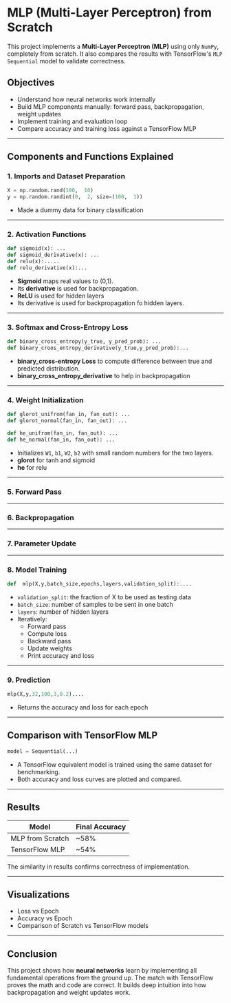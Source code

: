 
# MLP (Multi-Layer Perceptron) from Scratch

This project implements a **Multi-Layer Perceptron (MLP)** using only `NumPy`, completely from scratch. It also compares the results with TensorFlow's  `MLP Sequential` model to validate correctness.

## Objectives

- Understand how neural networks work internally
- Build MLP components manually: forward pass, backpropagation, weight updates
- Implement training and evaluation loop
- Compare accuracy and training loss against a TensorFlow MLP

---

## Components and Functions Explained

### 1. **Imports and Dataset Preparation**

```python
X = np.random.rand(100,  10)
y = np.random.randint(0,  2, size=(100,  1))
```

- Made a dummy data for binary classification

---

### 2. **Activation Functions**

```python
def sigmoid(x): ...
def sigmoid_derivative(x): ...
def relu(x):.....
def relu_derivative(x):...
```

- **Sigmoid** maps real values to (0,1).
- Its **derivative** is used for backpropagation.
- **ReLU** is used for hidden layers
- Its derivative is used for backpropagation fo hidden layers.

---

### 3. **Softmax and Cross-Entropy Loss**

```python
def binary_cross_entropy(y_true, y_pred_prob): ...
def binary_croos_entropy_derivative(y_true,y_pred_prob):...
```

- **binary_cross-entropy Loss** to compute difference between true and predicted distribution.
- **binary_cross_entropy_derivative** to help in backpropagation

---

### 4. **Weight Initialization**

```python
def glorot_unifrom(fan_in, fan_out): ...
def glorot_normal(fan_in, fan_out): ...

def he_unifrom(fan_in, fan_out): ...
def he_normal(fan_in, fan_out): ...
```

- Initializes `W1`, `b1`, `W2`, `b2` with small random numbers for the two layers.
- **glorot** for tanh and sigmoid
- **he** for relu

---

### 5. **Forward Pass**



---

### 6. **Backpropagation**


---

### 7. **Parameter Update**

---

### 8. **Model Training**

```python
def  mlp(X,y,batch_size,epochs,layers,validation_split):....
```
- `validation_split`: the fraction of X to be used as testing data
- `batch_size`: number of samples to be sent in one batch
- `layers`: number of hidden layers
- Iteratively:
  - Forward pass
  - Compute loss
  - Backward pass
  - Update weights
  - Print accuracy and loss

---

### 9. **Prediction**

```python
mlp(X,y,32,100,3,0.2)....
```

- Returns the accuracy and loss for each epoch

---

## Comparison with TensorFlow MLP

```python
model = Sequential(...)
```

- A TensorFlow equivalent model is trained using the same dataset for benchmarking.
- Both accuracy and loss curves are plotted and compared.

---

## Results

| Model             | Final Accuracy |
|------------------|----------------|
| MLP from Scratch | ~58%           |
| TensorFlow MLP      | ~54%           |

The similarity in results confirms correctness of implementation.

---

## Visualizations

- Loss vs Epoch
- Accuracy vs Epoch
- Comparison of Scratch vs TensorFlow models

---

## Conclusion

This project shows how **neural networks** learn by implementing all fundamental operations from the ground up. The match with TensorFlow proves the math and code are correct. It builds deep intuition into how backpropagation and weight updates work.

